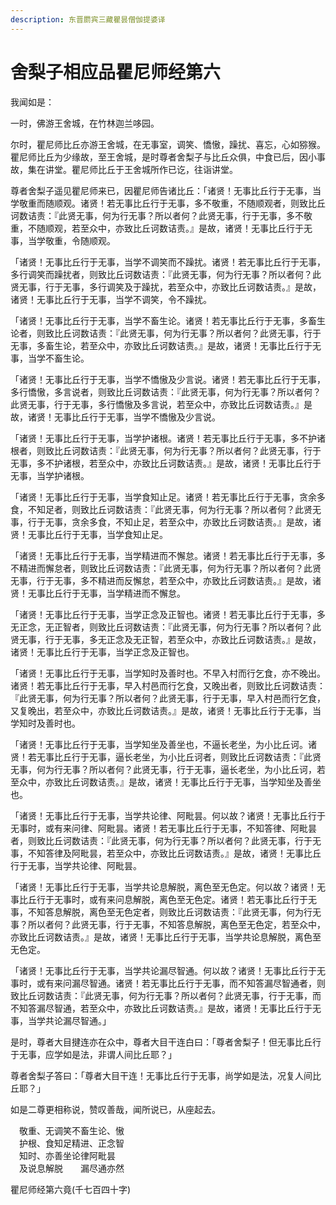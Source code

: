 ```yaml
---
description: 东晋罽宾三藏瞿昙僧伽提婆译
---
```


# 舍梨子相应品瞿尼师经第六

我闻如是：

一时，佛游王舍城，在竹林迦兰哆园。

尔时，瞿尼师比丘亦游王舍城，在无事室，调笑、憍慠，躁扰、喜忘，心如猕猴。瞿尼师比丘为少缘故，至王舍城，是时尊者舍梨子与比丘众俱，中食已后，因小事故，集在讲堂。瞿尼师比丘于王舍城所作已讫，往诣讲堂。

尊者舍梨子遥见瞿尼师来已，因瞿尼师告诸比丘：「诸贤！无事比丘行于无事，当学敬重而随顺观。诸贤！若无事比丘行于无事，多不敬重，不随顺观者，则致比丘诃数诘责：『此贤无事，何为行无事？所以者何？此贤无事，行于无事，多不敬重，不随顺观，若至众中，亦致比丘诃数诘责。』是故，诸贤！无事比丘行于无事，当学敬重，令随顺观。

「诸贤！无事比丘行于无事，当学不调笑而不躁扰。诸贤！若无事比丘行于无事，多行调笑而躁扰者，则致比丘诃数诘责：『此贤无事，何为行无事？所以者何？此贤无事，行于无事，多行调笑及于躁扰，若至众中，亦致比丘诃数诘责。』是故，诸贤！无事比丘行于无事，当学不调笑，令不躁扰。

「诸贤！无事比丘行于无事，当学不畜生论。诸贤！若无事比丘行于无事，多畜生论者，则致比丘诃数诘责：『此贤无事，何为行无事？所以者何？此贤无事，行于无事，多畜生论，若至众中，亦致比丘诃数诘责。』是故，诸贤！无事比丘行于无事，当学不畜生论。

「诸贤！无事比丘行于无事，当学不憍慠及少言说。诸贤！若无事比丘行于无事，多行憍慠，多言说者，则致比丘诃数诘责：『此贤无事，何为行无事？所以者何？此贤无事，行于无事，多行憍慠及多言说，若至众中，亦致比丘诃数诘责。』是故，诸贤！无事比丘行于无事，当学不憍慠及少言说。

「诸贤！无事比丘行于无事，当学护诸根。诸贤！若无事比丘行于无事，多不护诸根者，则致比丘诃数诘责：『此贤无事，何为行无事？所以者何？此贤无事，行于无事，多不护诸根，若至众中，亦致比丘诃数诘责。』是故，诸贤！无事比丘行于无事，当学护诸根。

「诸贤！无事比丘行于无事，当学食知止足。诸贤！若无事比丘行于无事，贪余多食，不知足者，则致比丘诃数诘责：『此贤无事，何为行无事？所以者何？此贤无事，行于无事，贪余多食，不知止足，若至众中，亦致比丘诃数诘责。』是故，诸贤！无事比丘行于无事，当学食知止足。

「诸贤！无事比丘行于无事，当学精进而不懈怠。诸贤！若无事比丘行于无事，多不精进而懈怠者，则致比丘诃数诘责：『此贤无事，何为行无事？所以者何？此贤无事，行于无事，多不精进而反懈怠，若至众中，亦致比丘诃数诘责。』是故，诸贤！无事比丘行于无事，当学精进而不懈怠。

「诸贤！无事比丘行于无事，当学正念及正智也。诸贤！若无事比丘行于无事，多无正念，无正智者，则致比丘诃数诘责：『此贤无事，何为行无事？所以者何？此贤无事，行于无事，多无正念及无正智，若至众中，亦致比丘诃数诘责。』是故，诸贤！无事比丘行于无事，当学正念及正智也。

「诸贤！无事比丘行于无事，当学知时及善时也。不早入村而行乞食，亦不晚出。诸贤！若无事比丘行于无事，早入村邑而行乞食，又晚出者，则致比丘诃数诘责：『此贤无事，何为行无事？所以者何？此贤无事，行于无事，早入村邑而行乞食，又复晚出，若至众中，亦致比丘诃数诘责。』是故，诸贤！无事比丘行于无事，当学知时及善时也。

「诸贤！无事比丘行于无事，当学知坐及善坐也，不逼长老坐，为小比丘诃。诸贤！若无事比丘行于无事，逼长老坐，为小比丘诃者，则致比丘诃数诘责：『此贤无事，何为行无事？所以者何？此贤无事，行于无事，逼长老坐，为小比丘诃，若至众中，亦致比丘诃数诘责。』是故，诸贤！无事比丘行于无事，当学知坐及善坐也。

「诸贤！无事比丘行于无事，当学共论律、阿毗昙。何以故？诸贤！无事比丘行于无事时，或有来问律、阿毗昙。诸贤！若无事比丘行于无事，不知答律、阿毗昙者，则致比丘诃数诘责：『此贤无事，何为行无事？所以者何？此贤无事，行于无事，不知答律及阿毗昙，若至众中，亦致比丘诃数诘责。』是故，诸贤！无事比丘行于无事，当学共论律、阿毗昙。

「诸贤！无事比丘行于无事，当学共论息解脱，离色至无色定。何以故？诸贤！无事比丘行于无事时，或有来问息解脱，离色至无色定。诸贤！若无事比丘行于无事，不知答息解脱，离色至无色定者，则致比丘诃数诘责：『此贤无事，何为行无事？所以者何？此贤无事，行于无事，不知答息解脱，离色至无色定，若至众中，亦致比丘诃数诘责。』是故，诸贤！无事比丘行于无事，当学共论息解脱，离色至无色定。

「诸贤！无事比丘行于无事，当学共论漏尽智通。何以故？诸贤！无事比丘行于无事时，或有来问漏尽智通。诸贤！若无事比丘行于无事，而不知答漏尽智通者，则致比丘诃数诘责：『此贤无事，何为行无事？所以者何？此贤无事，行于无事，而不知答漏尽智通，若至众中，亦致比丘诃数诘责。』是故，诸贤！无事比丘行于无事，当学共论漏尽智通。」

是时，尊者大目揵连亦在众中，尊者大目干连白曰：「尊者舍梨子！但无事比丘行于无事，应学如是法，非谓人间比丘耶？」

尊者舍梨子答曰：「尊者大目干连！无事比丘行于无事，尚学如是法，况复人间比丘耶？」

如是二尊更相称说，赞叹善哉，闻所说已，从座起去。

　敬重、无调笑不畜生论、慠\
　护根、食知足精进、正念智\
　知时、亦善坐论律阿毗昙\
　及说息解脱　　漏尽通亦然

瞿尼师经第六竟(千七百四十字)
